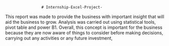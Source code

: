                     # Internship-Excel-Project-

This report was made to provide the business with important insight that will aid the business to grow. Analysis was carried out using statistical tools, pivot table and power B1. 
Overall, this concept is important for the business because they are now aware of things to consider before making decisions, carrying out any activities or any future investment, 


